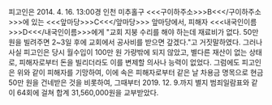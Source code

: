 피고인은 2014. 4. 16. 13:00경 인천 미추홀구 <<<구이하주소>>>B<<</구이하주소>>>에 있는 <<<앞마당>>>C<<</앞마당>>> 앞마당에서, 피해자 <<<내국인이름>>>D<<</내국인이름>>>에게 "교회 지붕 수리를 해야 하는데 재료비가 없다. 50만 원을 빌려주면 2~3일 후에 교회에서 공사비를 받으면 갚겠다."고 거짓말하였다.
그러나 사실 피고인은 당시 월수입이 100만 원 가량밖에 되지 않았고, 별다른 재산이 없는 상태로, 피해자로부터 돈을 빌리더라도 이를 변제할 의사나 능력이 없었다.
그럼에도 피고인은 위와 같이 피해자를 기망하여, 이에 속은 피해자로부터 같은 날 차용금 명목으로 현금 50만 원을 건네받은 것을 비롯하여, 그때부터 2019. 12. 9.까지 별지 범죄일람표와 같이 64회에 걸쳐 합계 31,560,000원을 교부받았다.